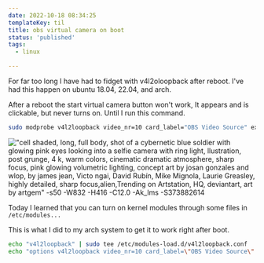 ```yaml
---
date: 2022-10-18 08:34:25
templateKey: til
title: obs virtual camera on boot
status: 'published'
tags:
  - linux

---
```


For far too long I have had to fidget with v4l2oloopback after reboot.  I've
had this happen on ubuntu 18.04, 22.04, and arch.

After a reboot the start virtual camera button won't work, It appears and is
clickable, but never turns on.  Until I run this command.

``` bash
sudo modprobe v4l2loopback video_nr=10 card_label="OBS Video Source" exclusive_caps=1
```

!["cell shaded, long, full body, shot of a cybernetic blue soldier with glowing pink eyes looking into a selfie camera with ring light, llustration, post grunge, 4 k, warm colors, cinematic dramatic atmosphere, sharp focus, pink glowing volumetric lighting, concept art by josan gonzales and wlop, by james jean, Victo ngai, David Rubín, Mike Mignola, Laurie Greasley, highly detailed, sharp focus,alien,Trending on Artstation, HQ, deviantart, art by artgem" -s50 -W832 -H416 -C12.0 -Ak_lms -S373882614 ](https://stable-diffusion.waylonwalker.com/000378.373882614.webp)

Today I learned that you can turn on kernel modules through some files in `/etc/modules...`

This is what I did to my arch system to get it to work right after boot.

``` bash
echo "v4l2loopback" | sudo tee /etc/modules-load.d/v4l2loopback.conf
echo "options v4l2loopback video_nr=10 card_label=\"OBS Video Source\" exclusive_caps=1" | sudo tee /etc/modprobe.d/v4l2loopback.conf
```
